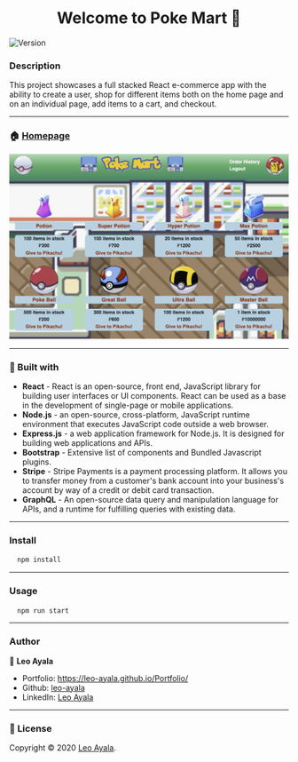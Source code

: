 <h1 align="center">Welcome to Poke Mart 🏬</h1>
<p>
  <img alt="Version" src="https://img.shields.io/badge/version-1.0.0-blue.svg?cacheSeconds=2592000" />
</p>
 
 ### Description 
 
 This project showcases a full stacked React e-commerce app with the ability to create a user, shop for different items both on the home page and on an individual page, add items to a cart, and checkout.
___
### 🏠 [Homepage](https://poke-mart.herokuapp.com/)

<img src="client/public/images/Screen_Shot.png" width="auto" height="auto"/>

---

### :hammer: Built with

- **React** - React is an open-source, front end, JavaScript library for building user interfaces or UI components. React can be used as a base in the development of single-page or mobile applications.
- **Node.js** - an open-source, cross-platform, JavaScript runtime environment that executes JavaScript code outside a web browser.
- **Express.js** - a web application framework for Node.js. It is designed for building web applications and APIs.
- **Bootstrap** - Extensive list of components and Bundled Javascript plugins.
- **Stripe** - Stripe Payments is a payment processing platform. It allows you to transfer money from a customer's bank account into your business's account by way of a credit or debit card transaction.
- **GraphQL** - An open-source data query and manipulation language for APIs, and a runtime for fulfilling queries with existing data.

---

### Install

```bash
  npm install
```

---

### Usage

```bash
  npm run start
```

---

### Author

👤 **Leo Ayala**

- Portfolio: https://leo-ayala.github.io/Portfolio/
- Github: [leo-ayala](https://github.com/leo-ayala)
- LinkedIn: [Leo Ayala](https://www.linkedin.com/in/leo-ayala-36b333l58/)

---

### 📝 License

Copyright © 2020 [Leo Ayala](https://github.com/leo-ayala).<br />
